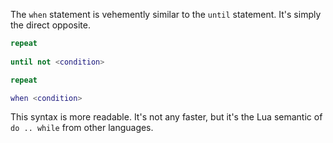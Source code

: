 The `when` statement is vehemently similar to the `until` statement. It's simply the direct opposite.
```lua showLineNumbers title="Looping until 'condition' is true, the old way."
repeat
    
until not <condition>
```
```lua showLineNumbers title="Looping until 'condition' is true, the new way."
repeat

when <condition>
```
This syntax is more readable. It's not any faster, but it's the Lua semantic of `do .. while` from other languages.